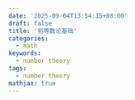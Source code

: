 ```yaml
---
date: '2025-09-04T13:54:15+08:00'
draft: false
title: '初等数论基础'
categories:
  - math
keywords:
  - number theory
tags:
  - number theory
mathjax: true
---
```


# 
